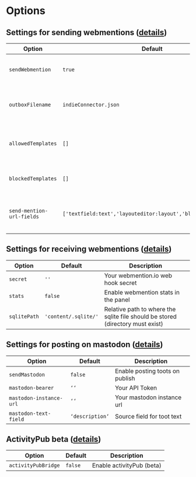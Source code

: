 # Options

## Settings for sending webmentions ([details](sending.md))

| Option                    | Default                                                        | Description                                    |
| ------------------------- | -------------------------------------------------------------- | ---------------------------------------------- |
| `sendWebmention`          | `true`                                                         | Enable sending webmentions on page save        |
| `outboxFilename`          | `indieConnector.json`                                          | Change the filename of the processed urls file |
| `allowedTemplates`        | `[]`                                                           | Set templates allowed to send webmentions      |
| `blockedTemplates`        | `[]`                                                           | Block templates from sending webmentions       |
| `send-mention-url-fields` | `['textfield:text','layouteditor:layout','blockeditor:block']` | Set fieldnames and types to look for urls in   |

## Settings for receiving webmentions ([details](receiving.md))

| Option       | Default              | Description                                                                    |
| ------------ | -------------------- | ------------------------------------------------------------------------------ |
| `secret`     | `''`                 | Your webmention.io web hook secret                                             |
| `stats`      | `false`              | Enable webmention stats in the panel                                           |
| `sqlitePath` | `'content/.sqlite/'` | Relative path to where the sqlite file should be stored (directory must exist) |


## Settings for posting on mastodon ([details](mastodon.md))

| Option                  | Default         | Description                     |
| ----------------------- | --------------- | ------------------------------- |
| `sendMastodon`          | `false`         | Enable posting toots on publish |
| `mastodon-bearer`       | `‘‘`            | Your API Token                  |
| `mastodon-instance-url` | `‘‘`            | Your mastodon instance url      |
| `mastodon-text-field`   | `‘description‘` | Source field for toot text      |


## ActivityPub beta ([details](activitiypub.md))

| Option                  | Default         | Description                     |
| ----------------------- | --------------- | ------------------------------- |
| `activityPubBridge`     | `false`         | Enable activityPub (beta)  |

